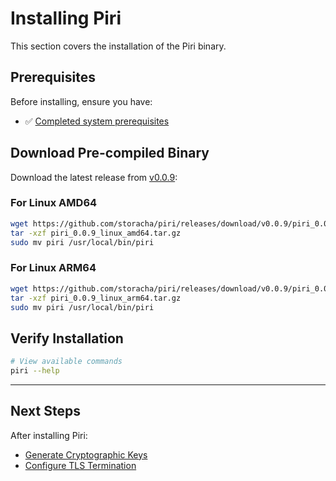 # Installing Piri

This section covers the installation of the Piri binary.

## Prerequisites

Before installing, ensure you have:
- ✅ [Completed system prerequisites](./prerequisites.md)

## Download Pre-compiled Binary

Download the latest release from [v0.0.9](https://github.com/storacha/piri/releases/tag/v0.0.9):

### For Linux AMD64
```bash
wget https://github.com/storacha/piri/releases/download/v0.0.9/piri_0.0.9_linux_amd64.tar.gz
tar -xzf piri_0.0.9_linux_amd64.tar.gz
sudo mv piri /usr/local/bin/piri
```

### For Linux ARM64
```bash
wget https://github.com/storacha/piri/releases/download/v0.0.9/piri_0.0.9_linux_arm64.tar.gz
tar -xzf piri_0.0.9_linux_arm64.tar.gz
sudo mv piri /usr/local/bin/piri
```

## Verify Installation

```bash
# View available commands
piri --help
```

---

## Next Steps

After installing Piri:
- [Generate Cryptographic Keys](./key-generation.md)
- [Configure TLS Termination](./tls-termination.md)